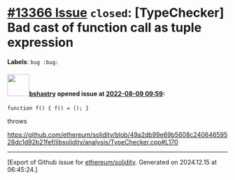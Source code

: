 # [\#13366 Issue](https://github.com/ethereum/solidity/issues/13366) `closed`: [TypeChecker] Bad cast of function call as tuple expression
**Labels**: `bug :bug:`


#### <img src="https://avatars.githubusercontent.com/u/2388185?v=4" width="50">[bshastry](https://github.com/bshastry) opened issue at [2022-08-09 09:59](https://github.com/ethereum/solidity/issues/13366):

```
function f() { f() = (); }
```

throws

https://github.com/ethereum/solidity/blob/49a2db99e69b5608c24064659528dc1d92b21fef/libsolidity/analysis/TypeChecker.cpp#L170




-------------------------------------------------------------------------------



[Export of Github issue for [ethereum/solidity](https://github.com/ethereum/solidity). Generated on 2024.12.15 at 06:45:24.]
